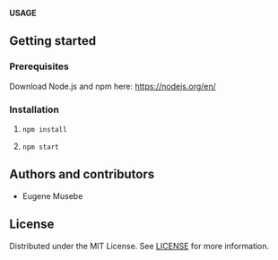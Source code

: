 **USAGE**

## Getting started

### Prerequisites

Download Node.js and npm here: https://nodejs.org/en/

### Installation

1. `npm install`

2. `npm start`

## Authors and contributors

- Eugene Musebe

## License

Distributed under the MIT License. See [LICENSE](LICENSE) for more information.
